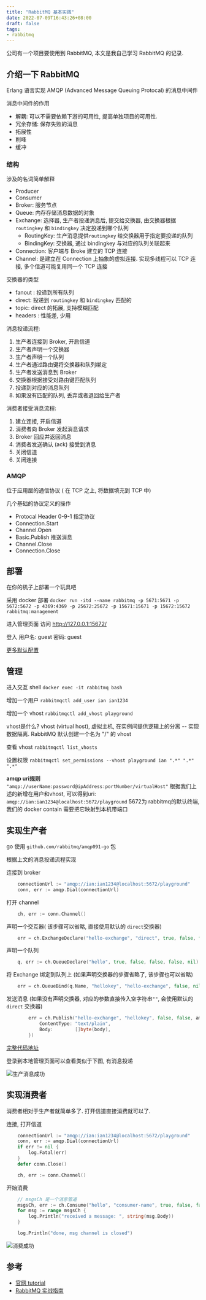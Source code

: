 ```yaml
---
title: "RabbitMQ 基本实践"
date: 2022-07-09T16:43:26+08:00
draft: false
tags:
- rabbitmq
---
```


公司有一个项目要使用到 RabbitMQ, 本文是我自己学习 RabbitMQ 的记录. 

## 介绍一下 RabbitMQ
Erlang 语言实现 AMQP (Advanced Message Queuing Protocal) 的消息中间件

消息中间件的作用
 - 解耦: 可以不需要依赖下游的可用性, 提高单独项目的可用性. 
 - 冗余存储: 保存失败的消息
 - 拓展性
 - 削峰
 - 缓冲

### 结构

涉及的名词简单解释
- Producer
- Consumer
- Broker: 服务节点
- Queue: 内存存储消息数据的对象
- Exchange: 选择器, 生产者投递消息后, 提交给交换器, 由交换器根据`routingkey` 和 `bindingkey` 决定投递到哪个队列
	- RoutingKey: 生产消息提供`routingkey` 给交换器用于指定要投递的队列
	- BindingKey: 交换器, 通过 bindingkey 与对应的队列关联起来
- Connection: 客户端与 Broke 建立的 TCP 连接
- Channel: 是建立在 Connection 上抽象的虚拟连接. 实现多线程可以 TCP 连接, 多个信道可能复用同一个 TCP 连接


交换器的类型

- fanout : 投递到所有队列
- direct: 投递到 `routingkey`  和 `bindingkey` 匹配的
- topic: direct 的拓展, 支持模糊匹配
- headers : 性能差, 少用

消息投递流程:

1. 生产者连接到 Broker, 开启信道
2. 生产者声明一个交换器
3. 生产者声明一个队列
4. 生产者通过路由键将交换器和队列绑定
5. 生产者发送消息到 Broker 
6. 交换器根据接受对路由键匹配队列
7. 投递到对应的消息队列
8. 如果没有匹配的队列, 丢弃或者退回给生产者


消费者接受消息流程:

1. 建立连接, 开启信道
2. 消费者向 Broker 发起消息请求
3. Broker 回应并返回消息
4. 消费者发送确认 (ack) 接受到消息
5. 关闭信道
6. 关闭连接

### AMQP

位于应用层的通信协议 ( 在 TCP 之上, 将数据填充到 TCP 中)

几个基础的协议定义的操作
- Protocal Header 0-9-1 指定协议
- Connection.Start
- Channel.Open
- Basic.Publish 推送消息
- Channel.Close
- Connection.Close


## 部署
在你的机子上部署一个玩具吧

采用 docker 部署
`docker run -itd --name rabbitmq -p 5671:5671 -p 5672:5672 -p 4369:4369 -p 25672:25672 -p 15671:15671 -p 15672:15672 rabbitmq:management`

进入管理页面
访问 http://127.0.0.1:15672/

登入
用户名: guest
密码: guest 

[更多默认配置](https://www.rabbitmq.com/configure.html#supported-environment-variables)


## 管理

进入交互 shell
`docker exec -it rabbitmq bash`

增加一个用户
`rabbitmqctl add_user ian ian1234`

增加一个 vhost
`rabbitmqctl add_vhost playground`

vhost是什么? 
vhost (virtual host), 虚拟主机, 在实例间提供逻辑上的分离 -- 实现数据隔离.
RabbitMQ 默认创建一个名为 "/" 的 vhost

查看 vhost
`rabbitmqctl list_vhosts`

设置权限
`rabbitmqctl set_permissions --vhost playground ian ".*" ".*" ".*"`

**amqp uri规则**
`"amqp://userName:password@ipAddress:portNumber/virtualHost"`
根据我们上述的新增在用户和vhost, 可以得到uri:
`amqp://ian:ian1234@localhost:5672/playground`
5672为 rabbitmq的默认终端, 我们的 docker contain 需要把它映射到本机带端口

## 实现生产者

go 使用 `github.com/rabbitmq/amqp091-go` 包

根据上文的消息投递流程实现

连接到 broker
``` go
	connectionUrl := "amqp://ian:ian1234@localhost:5672/playground"
	conn, err := amqp.Dial(connectionUrl)
``` 

打开 channel
```go
	ch, err := conn.Channel()
```

声明一个交互器( 该步骤可以省略, 直接使用默认的 `direct`交换器)
``` go
	err = ch.ExchangeDeclare("hello-exchange", "direct", true, false, false, false, nil)

```

声明一个队列
``` go
	q, err := ch.QueueDeclare("hello", true, false, false, false, nil)
```

将 Exchange 绑定到队列上 (如果声明交换器的步骤省略了, 该步骤也可以省略)
``` go
	err = ch.QueueBind(q.Name, "hellokey", "hello-exchange", false, nil)
```

发送消息 (如果没有声明交换器, 对应的参数直接传入空字符串`""`, 会使用默认的 `direct` 交换器)
``` go
		err = ch.Publish("hello-exchange", "hellokey", false, false, amqp.Publishing{
			ContentType: "text/plain",
			Body:        []byte(body),
		})
```

[完整代码地址](https://github.com/ynikl/rabbitmq-demo/blob/main/cmd/producer/main.go)

登录到本地管理页面可以查看类似于下图, 有消息投递

![生产消息成功](/rabbitmq-producer-manager-pic-20220704.png)


## 实现消费者

消费者相对于生产者就简单多了.
打开信道直接消费就可以了. 

连接, 打开信道
``` go
	connectionUrl := "amqp://ian:ian1234@localhost:5672/playground"
	conn, err := amqp.Dial(connectionUrl)
	if err != nil {
		log.Fatal(err)
	}
	defer conn.Close()

	ch, err := conn.Channel()
```

开始消费
``` go
	// msgsCh 是一个消息管道
	msgsCh, err := ch.Consume("hello", "consumer-name", true, false, false, false, nil)
	for msg := range msgsCh {
		log.Println("received a message: ", string(msg.Body))
	}

	log.Println("done, msg channel is closed")
```

![消费成功](/rabbitmq-receive-success-20220709.png)


## 参考

- [官网 tutorial](https://www.rabbitmq.com/tutorials/tutorial-one-go.html)
- [RabbitMQ 实战指南](https://book.douban.com/subject/27591386/)



